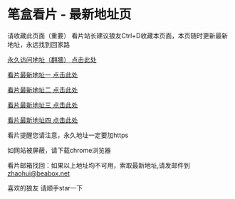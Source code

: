 # 笔盒看片 - 最新地址页

请收藏此页面（重要）
看片站长建议狼友Ctrl+D收藏本页面，本页随时更新最新地址，永远找到回家路

[永久访问地址（翻牆） 点击此处](https://beabox.net/)

[看片最新地址一 点击此处](https://2z4m4r4x9h3.shop)

[看片最新地址二 点击此处](https://2h6m2u1i5t5.shop)

[看片最新地址三 点击此处](https://2d8n5q1r1c2.shop)

[看片最新地址四 点击此处](https://2w0e1r4d7t1.shop)

看片提醒您请注意，永久地址一定要加https

如网站被屏蔽，请下载chrome浏览器

看片邮箱找回：如果以上地址均不可用，索取最新地址,请发邮件到 zhaohui@beabox.net

喜欢的狼友 请顺手star一下